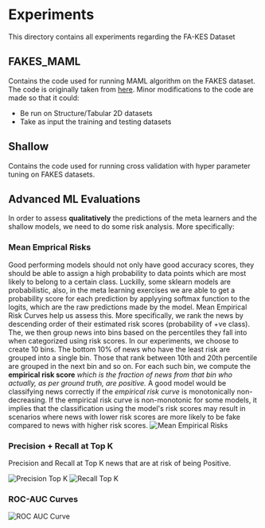 # Experiments

This directory contains all experiments regarding the FA-KES Dataset

## FAKES_MAML
Contains the code used for running MAML algorithm on the FAKES dataset. The code is originally taken from [here](https://github.com/cbfinn/maml). Minor modifications to the code are made so that it could:
  * Be run on Structure/Tabular 2D datasets
  * Take as input the training and testing datasets

## Shallow
Contains the code used for running cross validation with hyper parameter tuning on FAKES datasets.

## Advanced ML Evaluations
In order to assess **qualitatively** the predictions of the meta learners and the shallow models, we need to do some risk analysis. More specifically:

### Mean Emprical Risks
Good performing models should not only have good accuracy scores, they should be able to assign a high probability to data points which are most likely to belong to a certain class. Luckilly, some sklearn models are probabilistic, also, in the meta learning exercises we are able to get a probability score for each prediction by applyying softmax function to the logits, which are the raw predictions made by the model. 
Mean Empirical Risk Curves help us assess this. More specifically, we rank the news by descending order of their estimated risk scores (probability of +ve class). 
The, we then group news into bins based on the percentiles they fall into when categorized using risk scores. In our experiments, we choose to create 10 bins. 
The bottom 10\% of news who have the least risk are grouped into a single bin. Those that rank between 10th and 20th percentile are grouped in the next bin and so on. 
For each such bin, we compute the **empirical risk score** _which is the fraction of news from that bin who actually, as per ground truth, are positive._ A good model would be classifying news correctly if the _empirical risk curve_ is monotonically non-decreasing.
If the empirical risk curve is non-monotonic for some models, it implies that the classification using the model's risk scores may result in scenarios where news with lower risk scores are more likely to be fake compared to news with higher risk scores.
![Mean Empirical Risks](https://github.com/fakenewssyria/fake_news_detection/blob/master/Experiments/advanced_ml_plots_all/mean_empirical_risks.png)

### Precision + Recall at Top K
Precision and Recall at Top K news that are at risk of being Positive.

![Precision Top K](https://github.com/fakenewssyria/fake_news_detection/blob/master/Experiments/advanced_ml_plots_all/precisions_topK.png)
![Recall Top K](https://github.com/fakenewssyria/fake_news_detection/blob/master/Experiments/advanced_ml_plots_all/recalls_topK.png)

### ROC-AUC Curves
![ROC AUC Curve](https://github.com/fakenewssyria/fake_news_detection/blob/master/Experiments/advanced_ml_plots_all/roc_curves.png)
